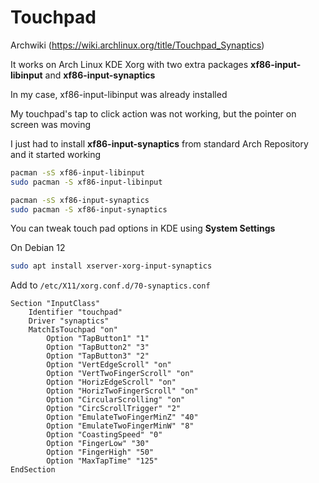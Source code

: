 # Touchpad

Archwiki (https://wiki.archlinux.org/title/Touchpad_Synaptics)

It works on Arch Linux KDE Xorg
with two extra packages **xf86-input-libinput** and **xf86-input-synaptics**

In my case, xf86-input-libinput was already installed

My touchpad's tap to click action was not working, but the pointer on screen was moving

I just had to install **xf86-input-synaptics** from standard Arch Repository and it started working

```sh
pacman -sS xf86-input-libinput
sudo pacman -S xf86-input-libinput
```

```sh
pacman -sS xf86-input-synaptics
sudo pacman -S xf86-input-synaptics
```

You can tweak touch pad options in KDE using **System Settings** 

On Debian 12

```sh
sudo apt install xserver-xorg-input-synaptics
```


Add to `/etc/X11/xorg.conf.d/70-synaptics.conf`
```
Section "InputClass"
    Identifier "touchpad"
    Driver "synaptics"
    MatchIsTouchpad "on"
        Option "TapButton1" "1"
        Option "TapButton2" "3"
        Option "TapButton3" "2"
        Option "VertEdgeScroll" "on"
        Option "VertTwoFingerScroll" "on"
        Option "HorizEdgeScroll" "on"
        Option "HorizTwoFingerScroll" "on"
        Option "CircularScrolling" "on"
        Option "CircScrollTrigger" "2"
        Option "EmulateTwoFingerMinZ" "40"
        Option "EmulateTwoFingerMinW" "8"
        Option "CoastingSpeed" "0"
        Option "FingerLow" "30"
        Option "FingerHigh" "50"
        Option "MaxTapTime" "125"
EndSection
```


